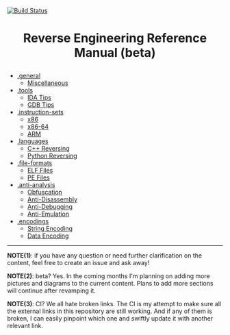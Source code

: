 [![Build Status](https://travis-ci.org/yellowbyte/reverse-engineering-reference-manual.svg?branch=ci)](https://travis-ci.org/yellowbyte/reverse-engineering-reference-manual)

# <p align='center'> Reverse Engineering Reference Manual (beta) </p>

* [.general](contents/general/general.md)
  * [Miscellaneous](contents/general/Miscellaneous.md)
* [.tools](contents/tools/tools.md)
  * [IDA Tips](contents/tools/IDA_Tips.md)
  * [GDB Tips](contents/tools/GDB_Tips.md)
* [.instruction-sets](contents/instruction-sets/instruction-sets.md)
  * [x86](contents/instruction-sets/x86.md)
  * [x86-64](contents/instruction-sets/x86-64.md)
  * [ARM](contents/instruction-sets/ARM.md)
* [.languages](contents/languages/languages.md)
  * [C++ Reversing](contents/languages/C++_Reversing.md)
  * [Python Reversing](contents/languages/Python_Reversing.md)
* [.file-formats](contents/file-formats/file-formats.md)
  * [ELF Files](contents/file-formats/ELF_Files.md)
  * [PE Files](contents/file-formats/PE_Files.md)
* [.anti-analysis](contents/anti-analysis/anti-analysis.md)
  * [Obfuscation](contents/anti-analysis/Obfuscation.md)
  * [Anti-Disassembly](contents/anti-analysis/Anti-Disassembly.md)
  * [Anti-Debugging](contents/anti-analysis/Anti-Debugging.md)
  * [Anti-Emulation](contents/anti-analysis/Anti-Emulation.md)
* [.encodings](contents/encodings/encodings.md)
  * [String Encoding](contents/encodings/String_Encoding.md)
  * [Data Encoding](contents/encodings/Data_Encoding.md)
---

__NOTE(1)__: if you have any question or need further clarification on the content, feel free to create an issue and ask away!

__NOTE(2)__: beta? Yes. In the coming months I'm planning on adding more pictures and diagrams to the current content. Plans to add more sections will continue after revamping it.

__NOTE(3)__: CI? We all hate broken links. The CI is my attempt to make sure all the external links in this repository are still working. And if any of them is broken, I can easily pinpoint which one and swiftly update it with another relevant link.
